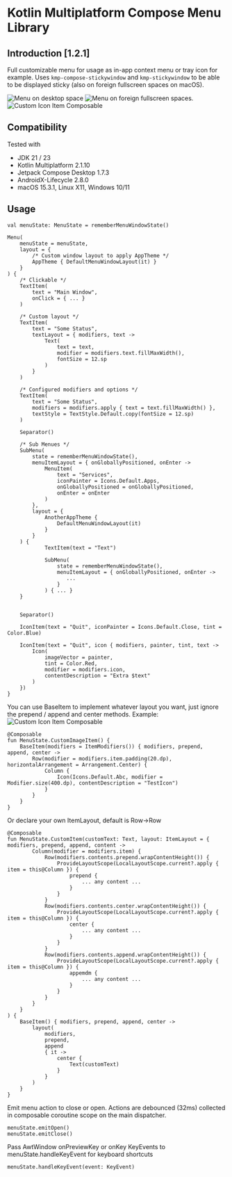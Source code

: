 # Kotlin Multiplatform Compose Menu Library

## Introduction [1.2.1]

Full customizable menu for usage as in-app context menu or tray icon for example.
Uses ```kmp-compose-stickywindow``` and ```kmp-stickywindow``` to be able to be displayed sticky (also on foreign fullscreen spaces on macOS).

![Menu on desktop space](/doc/img/desktop-space.png)
![Menu on foreign fullscreen spaces.](/doc/img/fullscreen-space.png)
![Custom Icon Item Composable](/doc/img/custom-icon-item.png)

## Compatibility

Tested with

- JDK 21 / 23
- Kotlin Multiplatform 2.1.10
- Jetpack Compose Desktop 1.7.3
- AndroidX-Lifecycle 2.8.0
- macOS 15.3.1, Linux X11, Windows 10/11

## Usage

```
val menuState: MenuState = rememberMenuWindowState()

Menu(
    menuState = menuState,
    layout = {
        /* Custom window layout to apply AppTheme */
        AppTheme { DefaultMenuWindowLayout(it) }
    }
) {
    /* Clickable */
    TextItem(
        text = "Main Window",
        onClick = { ... }
    )

    /* Custom layout */
    TextItem(
        text = "Some Status",
        textLayout = { modifiers, text ->
            Text(
                text = text,
                modifier = modifiers.text.fillMaxWidth(),
                fontSize = 12.sp
            )
        }
    )

    /* Configured modifiers and options */
    TextItem(
        text = "Some Status",
        modifiers = modifiers.apply { text = text.fillMaxWidth() },
        textStyle = TextStyle.Default.copy(fontSize = 12.sp)
    )

    Separator()

    /* Sub Menues */
    SubMenu(
        state = rememberMenuWindowState(),
        menuItemLayout = { onGloballyPositioned, onEnter ->
            MenuItem(
                text = "Services",
                iconPainter = Icons.Default.Apps,
                onGloballyPositioned = onGloballyPositioned,
                onEnter = onEnter
            )
        },
        layout = {
            AnotherAppTheme {
                DefaultMenuWindowLayout(it)
            }
        }
    ) {
            TextItem(text = "Text")

            SubMenu(
                state = rememberMenuWindowState(),
                menuItemLayout = { onGloballyPositioned, onEnter ->
                   ...
                }
            ) { ... }
    }


    Separator()

    IconItem(text = "Quit", iconPainter = Icons.Default.Close, tint = Color.Blue)

    IconItem(text = "Quit", icon { modifiers, painter, tint, text ->
        Icon(
            imageVector = painter,
            tint = Color.Red,
            modifier = modifiers.icon,
            contentDescription = "Extra $text"
        )
    })
}
```

You can use BaseItem to implement whatever layout you want, just ignore the prepend / append and center methods.
Example:
![Custom Icon Item Composable](/doc/img/custom-icon-item.png)

```
@Composable
fun MenuState.CustomImageItem() {
    BaseItem(modifiers = ItemModifiers()) { modifiers, prepend, append, center ->
        Row(modifier = modifiers.item.padding(20.dp), horizontalArrangement = Arrangement.Center) {
            Column {
                Icon(Icons.Default.Abc, modifier = Modifier.size(400.dp), contentDescription = "TestIcon")
            }
        }
    }
}

```

Or declare your own ItemLayout, default is Row->Row
```
@Composable
fun MenuState.CustomItem(customText: Text, layout: ItemLayout = { modifiers, prepend, append, content ->
        Column(modifier = modifiers.item) {
            Row(modifiers.contents.prepend.wrapContentHeight()) {
                ProvideLayoutScope(LocalLayoutScope.current?.apply { item = this@Column }) {
                    prepend {
                        ... any content ...
                    }
                }
            }
            Row(modifiers.contents.center.wrapContentHeight()) {
                ProvideLayoutScope(LocalLayoutScope.current?.apply { item = this@Column }) {
                    center {
                        ... any content ...
                    }
                }
            }
            Row(modifiers.contents.append.wrapContentHeight()) {
                ProvideLayoutScope(LocalLayoutScope.current?.apply { item = this@Column }) {
                    appemdm {
                        ... any content ...
                    }
                }
            }
        }
    }
) {
    BaseItem() { modifiers, prepend, append, center ->
        layout(
            modifiers,
            prepend,
            append
            { it ->
                center {
                    Text(customText)
                }
            }
        )
    }
}
```

Emit menu action to close or open. Actions are debounced (32ms) collected in composable coroutine scope on the main dispatcher.

```
menuState.emitOpen()
menuState.emitClose()
```

Pass AwtWindow onPreviewKey or onKey KeyEvents to menuState.handleKeyEvent for keyboard shortcuts 
```
menuState.handleKeyEvent(event: KeyEvent)
```